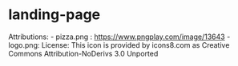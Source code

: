 # landing-page


Attributions: 
    - pizza.png : https://www.pngplay.com/image/13643
    - logo.png: License: This icon is provided by icons8.com as      Creative Commons Attribution-NoDerivs 3.0 Unported
